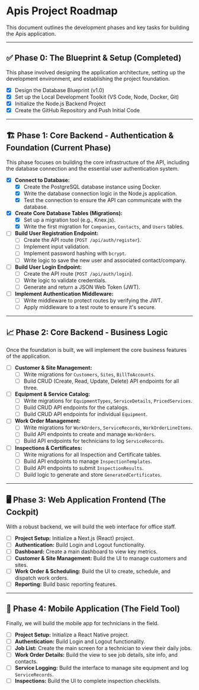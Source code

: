 # Apis Project Roadmap

This document outlines the development phases and key tasks for building the Apis application.

---

## ✅ Phase 0: The Blueprint & Setup (Completed)

This phase involved designing the application architecture, setting up the development environment, and establishing the project foundation.

- [x] Design the Database Blueprint (v1.0)
- [x] Set up the Local Development Toolkit (VS Code, Node, Docker, Git)
- [x] Initialize the Node.js Backend Project
- [x] Create the GitHub Repository and Push Initial Code

---

## 🏗️ Phase 1: Core Backend - Authentication & Foundation (Current Phase)

This phase focuses on building the core infrastructure of the API, including the database connection and the essential user authentication system.

- [X] **Connect to Database:**
    - [X] Create the PostgreSQL database instance using Docker.
    - [X] Write the database connection logic in the Node.js application.
    - [X] Test the connection to ensure the API can communicate with the database.
- [X] **Create Core Database Tables (Migrations):**
    - [X] Set up a migration tool (e.g., Knex.js).
    - [X] Write the first migration for `Companies`, `Contacts`, and `Users` tables.
- [ ] **Build User Registration Endpoint:**
    - [ ] Create the API route (`POST /api/auth/register`).
    - [ ] Implement input validation.
    - [ ] Implement password hashing with `bcrypt`.
    - [ ] Write logic to save the new user and associated contact/company.
- [ ] **Build User Login Endpoint:**
    - [ ] Create the API route (`POST /api/auth/login`).
    - [ ] Write logic to validate credentials.
    - [ ] Generate and return a JSON Web Token (JWT).
- [ ] **Implement Authentication Middleware:**
    - [ ] Write middleware to protect routes by verifying the JWT.
    - [ ] Apply middleware to a test route to ensure it's secure.

---

## 📈 Phase 2: Core Backend - Business Logic

Once the foundation is built, we will implement the core business features of the application.

- [ ] **Customer & Site Management:**
    - [ ] Write migrations for `Customers`, `Sites`, `BillToAccounts`.
    - [ ] Build CRUD (Create, Read, Update, Delete) API endpoints for all three.
- [ ] **Equipment & Service Catalog:**
    - [ ] Write migrations for `EquipmentTypes`, `ServiceDetails`, `PricedServices`.
    - [ ] Build CRUD API endpoints for the catalogs.
    - [ ] Build CRUD API endpoints for individual `Equipment`.
- [ ] **Work Order Management:**
    - [ ] Write migrations for `WorkOrders`, `ServiceRecords`, `WorkOrderLineItems`.
    - [ ] Build API endpoints to create and manage `WorkOrders`.
    - [ ] Build API endpoints for technicians to log `ServiceRecords`.
- [ ] **Inspections & Certificates:**
    - [ ] Write migrations for all Inspection and Certificate tables.
    - [ ] Build API endpoints to manage `InspectionTemplates`.
    - [ ] Build API endpoints to submit `InspectionResults`.
    - [ ] Build logic to generate and store `GeneratedCertificates`.

---

## 🖥️ Phase 3: Web Application Frontend (The Cockpit)

With a robust backend, we will build the web interface for office staff.

- [ ] **Project Setup:** Initialize a Next.js (React) project.
- [ ] **Authentication:** Build Login and Logout functionality.
- [ ] **Dashboard:** Create a main dashboard to view key metrics.
- [ ] **Customer & Site Management:** Build the UI to manage customers and sites.
- [ ] **Work Order & Scheduling:** Build the UI to create, schedule, and dispatch work orders.
- [ ] **Reporting:** Build basic reporting features.

---

## 📱 Phase 4: Mobile Application (The Field Tool)

Finally, we will build the mobile app for technicians in the field.

- [ ] **Project Setup:** Initialize a React Native project.
- [ ] **Authentication:** Build Login and Logout functionality.
- [ ] **Job List:** Create the main screen for a technician to view their daily jobs.
- [ ] **Work Order Details:** Build the view to see job details, site info, and contacts.
- [ ] **Service Logging:** Build the interface to manage site equipment and log `ServiceRecords`.
- [ ] **Inspections:** Build the UI to complete inspection checklists.